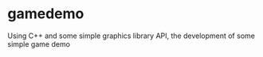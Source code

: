 # gamedemo
Using C++ and some simple graphics library API, the development of some simple game demo
